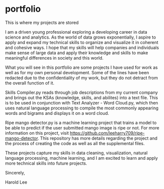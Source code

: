 # portfolio
This is where my projects are stored


I am a driven young professional exploring a developing career in data science and analytics. As the world of data grows exponentially, I aspire to apply and expand my technical skills to organize and visualize it in coherent and cohesive ways. I hope that my skills will help companies and individuals make sense of large data and apply their knowledge and skills to make meaningful differences in society and this world.

What you will see in this portfolio are some projects I have used for work as well as for my own personal development. Some of the lines have been redacted due to the confidentiality of my work, but they do not detract from the overall function of it. 

Skills Compiler.py reads through job descriptions from my current company and brings out the KSAs (knowledge, skills, and abilites) into a text file. This is to be used in conjunction with Text Analyzer - Word Cloud.py, which then uses natural language processing to compile the most commonly appearing words and bigrams and displays it on a word cloud.

Ripe mango detector.py is a machine learning project that trains a model to be able to predict if the user submitted mango image is ripe or not. For more information on this project, visit https://github.com/leeharry709/ripe-mango-detector. This repository has more details regarding the project and the process of creating the code as well as all the supplemental files.

These projects capture my skills in data cleaning, visualization, natural language processing, machine learning, and I am excited to learn and apply more technical skills into future projects.

Sincerely,

Harold Lee
